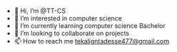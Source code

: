 - 👋 Hi, I’m @TT-CS
- 👀 I’m interested in computer science
- 🌱 I’m currently learning computer science Bachelor
- 💞️ I’m looking to collaborate on projects
- 📫 How to reach me tekaligntadesse477@gmail.com

<!---
TT-CS/TT-CS is a ✨ special ✨ repository because its `README.md` (this file) appears on your GitHub profile.
You can click the Preview link to take a look at your changes.
--->
